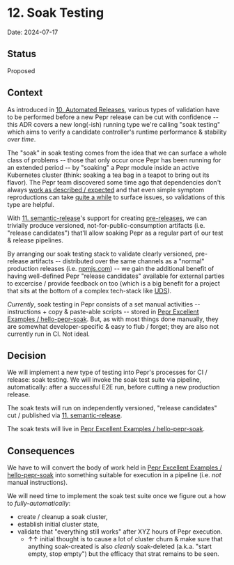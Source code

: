 # 12. Soak Testing

Date: 2024-07-17

## Status

Proposed

## Context

As introduced in [10. Automated Releases](./0010-automated-releases.md), various types of validation have to be performed before a new Pepr release can be cut with confidence -- this ADR covers a new long(-ish) running type we're calling "soak testing" which aims to verify a candidate controller's runtime performance & stability _over time_.

The "soak" in soak testing comes from the idea that we can surface a whole class of problems -- those that only occur once Pepr has been running for an extended period -- by "soaking" a Pepr module inside an active Kubernetes cluster (think: soaking a tea bag in a teapot to bring out its flavor). The Pepr team discovered some time ago that dependencies don't always [work as described / expected](https://github.com/kubernetes-client/javascript/issues/596) and that even simple symptom reproductions can take [quite a while](https://github.com/defenseunicorns/pepr/issues/745) to surface issues, so validations of this type are helpful.

With [11. semantic-release](./0011-semantic-release.md)'s support for creating [pre-releases](https://semantic-release.gitbook.io/semantic-release/recipes/release-workflow/pre-releases), we can trivially produce versioned, not-for-public-consumption artifacts (i.e. "release candidates") that'll allow soaking Pepr as a regular part of our test & release pipelines.

By arranging our soak testing stack to validate clearly versioned, pre-release artifacts -- distributed over the same channels as a "normal" production releases (i.e. [npmjs.com](https://www.npmjs.com/package/pepr)) -- we gain the additional benefit of having well-defined Pepr "release candidates" available for external parties to excercise / provide feedback on too (which is a big benefit for a project that sits at the bottom of a complex tech-stack like [UDS](https://github.com/defenseunicorns/uds-core)).

_Currently_, soak testing in Pepr consists of a set manual activities -- instructions + copy & paste-able scripts -- stored in [Pepr Excellent Examples / hello-pepr-soak](https://github.com/defenseunicorns/pepr-excellent-examples/tree/main/hello-pepr-soak). But, as with most things done manually, they are somewhat developer-specific & easy to flub / forget; they are also not currently run in CI.  Not ideal.


## Decision

We will implement a new type of testing into Pepr's processes for CI / release: soak testing. We will invoke the soak test suite via pipeline, automatically: after a successful E2E run, before cutting a new production release.

The soak tests will run on independently versioned, "release candidates" cut / published via [11. semantic-release](./0011-semantic-release.md).

The soak tests will live in [Pepr Excellent Examples / hello-pepr-soak](https://github.com/defenseunicorns/pepr-excellent-examples/tree/main/hello-pepr-soak).


## Consequences

We have to will convert the body of work held in [Pepr Excellent Examples / hello-pepr-soak](https://github.com/defenseunicorns/pepr-excellent-examples/tree/main/hello-pepr-soak) into something suitable for execution in a pipeline (i.e. _not_ manual instructions).

We will need time to implement the soak test suite once we figure out a how to _fully-automatically_:
- create / cleanup a soak cluster,
- establish initial cluster state,
- validate that "everything still works" after XYZ hours of Pepr execution.
    - &uarr;&uarr; initial thought is to cause a lot of cluster churn & make sure that anything soak-created is also _cleanly_ soak-deleted (a.k.a. "start empty, stop empty") but the efficacy that strat remains to be seen.